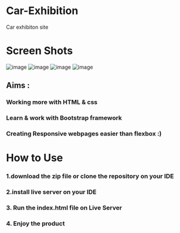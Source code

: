 # Car-Exhibition
Car exhibiton site 
# Screen Shots
![image](https://user-images.githubusercontent.com/78591315/132102903-0c18b2ad-43e0-436b-b4eb-ccfbf02f4496.png)
![image](https://user-images.githubusercontent.com/78591315/132102927-1790ff05-ce18-4764-aa3a-2fecce1e5104.png)
![image](https://user-images.githubusercontent.com/78591315/132102951-c48e96e4-700c-4b49-a32a-a6634c8e3472.png)
![image](https://user-images.githubusercontent.com/78591315/132102975-dda372c2-f1f4-4830-a31f-79f29d20b61d.png)


## Aims :
###  Working more with  HTML & css
###  Learn & work with Bootstrap framework
###  Creating Responsive webpages easier than flexbox :)

# How to Use
 ### 1.download the zip file or clone the repository on your IDE
 ### 2.install live server on your IDE
 ### 3. Run the index.html file on Live Server
 ### 4. Enjoy the product
